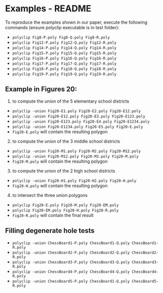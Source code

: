 
#  Examples - README


To reproduce the examples shown in our paper, execute the
following commands (ensure polyclip executable is in test folder):

- `polyclip Fig8-P.poly Fig8-Q.poly Fig8-R.poly`
- `polyclip Fig12-P.poly Fig12-Q.poly Fig12-R.poly`
- `polyclip Fig14-P.poly Fig14-Q.poly Fig14-R.poly`
- `polyclip Fig15-P.poly Fig15-Q.poly Fig15-R.poly`
- `polyclip Fig16-P.poly Fig16-Q.poly Fig16-R.poly`
- `polyclip Fig17-P.poly Fig17-Q.poly Fig17-R.poly`
- `polyclip Fig18-P.poly Fig18-Q.poly Fig18-R.poly`
- `polyclip Fig19-P.poly Fig19-Q.poly Fig19-R.poly`

## Example in Figures 20:

  1) to compute the union of the 5 elementary school districts

  - `polyclip -union Fig20-E1.poly Fig20-E2.poly Fig20-E12.poly`
  - `polyclip -union Fig20-E12.poly Fig20-E3.poly Fig20-E123.poly`
  - `polyclip -union Fig20-E123.poly Fig20-E4.poly Fig20-E1234.poly`
  - `polyclip -union Fig20-E1234.poly Fig20-E5.poly Fig20-E.poly`
  - `Fig20-E.poly` will contain the resulting polygon
  

  2) to compute the union of the 3 middle school districts

  - `polyclip -union Fig20-M1.poly Fig20-M2.poly Fig20-M12.poly`
  - `polyclip -union Fig20-M12.poly Fig20-M3.poly Fig20-M.poly`
  - `Fig20-M.poly` will contain the resulting polygon

  3) to compute the union of the 2 high school districts

  - `polyclip -union Fig20-H1.poly Fig20-H2.poly Fig20-H.poly`
  - `Fig20-H.poly` will contain the resulting polygon

  4) to intersect the three union polygons

  - `polyclip Fig20-E.poly Fig20-M.poly Fig20-EM.poly`
  - `polyclip Fig20-EM.poly Fig20-H.poly Fig20-R.poly`
  - `Fig20-R.poly` will contain the final result

## Filling degenerate hole tests
  - `polyclip -union ChessBoard1-P.poly ChessBoard1-Q.poly ChessBoard1-R.poly`
  - `polyclip -union ChessBoard2-P.poly ChessBoard2-Q.poly ChessBoard2-R.poly`
  - `polyclip -union ChessBoard3-P.poly ChessBoard3-Q.poly ChessBoard3-R.poly`
  - `polyclip -union ChessBoard4-P.poly ChessBoard4-Q.poly ChessBoard4-R.poly`
  - `polyclip -union ChessBoard5-P.poly ChessBoard1-Q.poly ChessBoard5-R.poly`
    